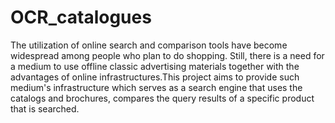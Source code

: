 # OCR_catalogues
The utilization of online search and comparison tools have become widespread among people who plan to do shopping. Still, there is a need for a medium to use offline classic advertising materials together with the advantages of online infrastructures.This project aims to provide such medium's infrastructure which serves as a search engine that uses the catalogs and brochures, compares the query results of a specific product that is searched.
